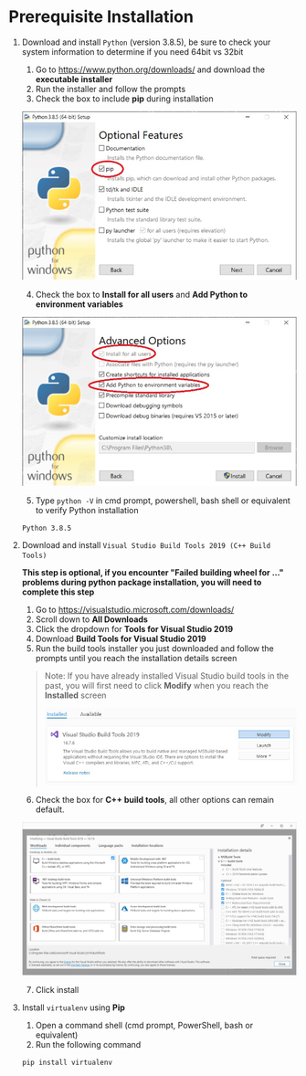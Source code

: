 # Prerequisite Installation
1. Download and install `Python` (version 3.8.5), be sure to check your system information to determine if you need 64bit vs 32bit
	1. Go to https://www.python.org/downloads/ and download the **executable installer**
	2. Run the installer and follow the prompts
	3. Check the box to include **pip** during installation

	![Include Pip](Images/PrerequisiteInstallation/IncludePip.jpg)

	4. Check the box to **Install for all users** and **Add Python to environment variables**

	![Install All Users](Images/PrerequisiteInstallation/InstallAllUsers.jpg)

	5. Type `python -V` in cmd prompt, powershell, bash shell or equivalent to verify Python installation
	```
	Python 3.8.5
	```
2. Download and install `Visual Studio Build Tools 2019 (C++ Build Tools)`
	
	**This step is optional, if you encounter "Failed building wheel for ..." problems during python package installation, you will need to complete this step**
	1. Go to https://visualstudio.microsoft.com/downloads/
	2. Scroll down to **All Downloads**
	3. Click the dropdown for **Tools for Visual Studio 2019**
	4. Download **Build Tools for Visual Studio 2019**
	5. Run the build tools installer you just downloaded and follow the prompts until you reach the installation details screen
	> Note: If you have already installed Visual Studio build tools in the past, you will first need to click **Modify** when you reach the **Installed** screen 
	> 
	> ![Modify Visual Studio](Images/PrerequisiteInstallation/Modify.jpg)
	
	6. Check the box for **C++ build tools**, all other options can remain default.
	
	![Visual Studio Build Tools](Images/PrerequisiteInstallation/VisualStudioBuildTools.jpg)
	
	7. Click install
3. Install `virtualenv` using **Pip**
	1. Open a command shell (cmd prompt, PowerShell, bash or equivalent)
	2. Run the following command
	```
	pip install virtualenv
	```
